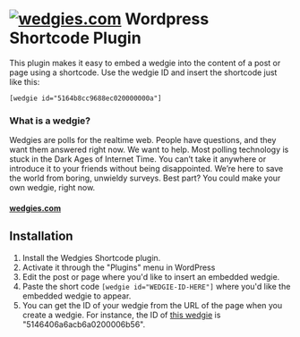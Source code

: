 # [![wedgies.com](https://www.wedgies.com/img/logo_blue.png)](http://wedgies.com/) Wordpress Shortcode Plugin

This plugin makes it easy to embed a wedgie into the content of a post or page using a shortcode. Use the wedgie ID and insert the shortcode just like this:

```
[wedgie id="5164b8cc9688ec020000000a"]
```

### What is a wedgie?

Wedgies are polls for the realtime web.
People have questions, and they want them answered right now. We want to help. Most polling technology is stuck in the Dark Ages of Internet Time. You can’t take it anywhere or introduce it to your friends without being disappointed. We’re here to save the world from boring, unwieldy surveys. Best part? You could make your own wedgie, right now. 

#### [wedgies.com](http://wedgies.com)

## Installation 

1. Install the Wedgies Shortcode plugin.
1. Activate it through the "Plugins" menu in WordPress
1. Edit the post or page where you'd like to insert an embedded wedgie.
1. Paste the short code `[wedgie id="WEDGIE-ID-HERE"]` where you'd like the embedded wedgie to appear.
1. You can get the ID of your wedgie from the URL of the page when you create a wedgie. For instance, the ID of [this wedgie](http://www.wedgies.com/question/5146406a6acb6a0200006b56) is "5146406a6acb6a0200006b56".

